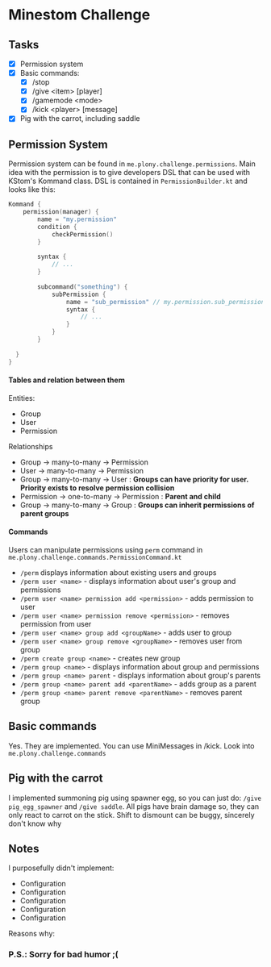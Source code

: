 # Minestom Challenge

## Tasks
- [x] Permission system
- [x] Basic commands:
  - [x] /stop
  - [x] /give \<item\> \[player\]
  - [x] /gamemode \<mode\>
  - [x] /kick \<player\> \[message\]
- [x] Pig with the carrot, including saddle

## Permission System

Permission system can be found in `me.plony.challenge.permissions`.
Main idea with the permission is to give developers DSL that can be used with
KStom's Kommand class. DSL is contained in `PermissionBuilder.kt` and looks like this:

```kotlin
Kommand { 
    permission(manager) { 
        name = "my.permission"
        condition { 
            checkPermission()
        }
  
        syntax {
            // ...
        }
       
        subcommand("something") { 
            subPermission { 
                name = "sub_permission" // my.permission.sub_permission
                syntax {
                    // ...
                }
            }
        }
        
  }
}
```


#### Tables and relation between them

Entities:
- Group
- User
- Permission

Relationships
- Group -> many-to-many -> Permission
- User -> many-to-many -> Permission
- Group -> many-to-many -> User : **Groups can have priority for user. Priority exists to resolve permission collision**
- Permission -> one-to-many -> Permission : **Parent and child**
- Group -> many-to-many -> Group : **Groups can inherit permissions of parent groups**

#### Commands
Users can manipulate permissions using `perm` command in `me.plony.challenge.commands.PermissionCommand.kt`

- `/perm` displays information about existing users and groups
- `/perm user <name>` - displays information about user's group and permissions
- `/perm user <name> permission add <permission>` - adds permission to user
- `/perm user <name> permission remove <permission>` - removes permission from user
- `/perm user <name> group add <groupName>` - adds user to group
- `/perm user <name> group remove <groupName>` - removes user from group
- `/perm create group <name>` - creates new group
- `/perm group <name>` - displays information about group and permissions
- `/perm group <name> parent` - displays information about group's parents
- `/perm group <name> parent add <parentName>` - adds group as a parent
- `/perm group <name> parent remove <parentName>` - removes parent group

## Basic commands

Yes. They are implemented. You can use MiniMessages in /kick.
Look into `me.plony.challenge.commands`

## Pig with the carrot

I implemented summoning pig using spawner egg, so you can just do:
`/give pig_egg_spawner` and `/give saddle`. All pigs have brain damage so,
they can only react to carrot on the stick. Shift to dismount can be buggy, 
sincerely don't know why

## Notes

I purposefully didn't implement:
- Configuration
- Configuration
- Configuration
- Configuration
- Configuration

Reasons why: 

### P.S.: Sorry for bad humor ;(